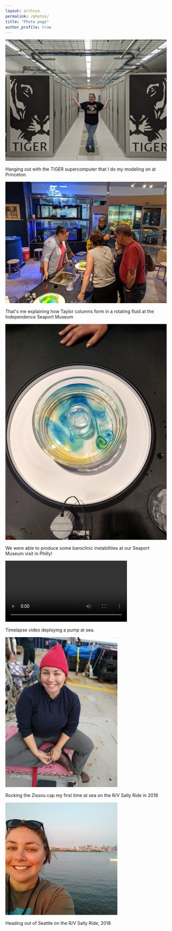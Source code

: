 ```yaml
---
layout: archive
permalink: /photos/
title: "Photo page"
author_profile: true
---
```




<p align="left">
  <img src="../images/PXL_20230816_133859063.jpg" width="550" title="Tiger CPU" >
</p> 
Hanging out with the TIGER supercomputer that I do my modeling on at Princeton.



<p align="left">
  <img src="../images/IMG_20190608_143703.jpg" width="550" title="ISM Outreach" >
</p>
That's me explaining how Taylor columns form in a rotating fluid at the Independence Seaport Museum



<p align="left">
  <img src="../images/IMG_20190608_131643732_HDR.jpg" width="550" title="ISM Outreach" >
</p>

We were able to produce some baroclinic instabilities at our Seaport Museum visit in Philly! 


<p align="left">
<video src='../images/VID_20180811_135310728.mp4' width=380/> </video>
</p>
  
Timelapse video deploying a pump at sea. 



<p align="left">
  <img src="../images/IMG_20180908_133001286_PORTRAIT.jpg" width="350" title="Aboard the R/V Sally Ride with my Zissou cap" >
</p>

Rocking the Zissou cap my first time at sea on the R/V Sally Ride in 2018



<p align="left">
<img src="../images/Profile pic.jpg" width="350" title="Heading out of Seattle on the R/V Sally Ride" >
</p>

Heading out of Seattle on the R/V Sally Ride, 2018

